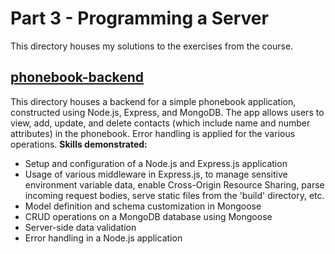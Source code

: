 # Part 3 - Programming a Server

This directory houses my solutions to the exercises from the course.

## [phonebook-backend](https://github.com/amywlchong/full-stack-open/tree/master/part3-programming-a-server/phonebook-backend)

This directory houses a backend for a simple phonebook application, constructed using Node.js, Express, and MongoDB. The app allows users to view, add, update, and delete contacts (which include name and number attributes) in the phonebook. Error handling is applied for the various operations.
**Skills demonstrated:**
- Setup and configuration of a Node.js and Express.js application
- Usage of various middleware in Express.js, to manage sensitive environment variable data, enable Cross-Origin Resource Sharing, parse incoming request bodies, serve static files from the 'build' directory, etc.
- Model definition and schema customization in Mongoose
- CRUD operations on a MongoDB database using Mongoose
- Server-side data validation
- Error handling in a Node.js application
